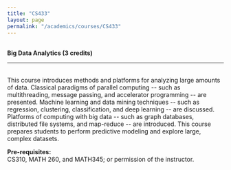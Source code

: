 ```yaml
---
title: "CS433"
layout: page
permalink: "/academics/courses/CS433"
---
```




\
**Big Data Analytics (3 credits)**

---

\
This course introduces methods and platforms for analyzing large amounts of data. Classical paradigms of parallel computing -- such as multithreading, message passing, and accelerator programming -- are presented. Machine learning and data mining techniques -- such as regression, clustering, classification, and deep learning -- are discussed. Platforms of computing with big data -- such as graph databases, distributed file systems, and map-reduce -- are introduced. This course prepares students to perform predictive modeling and explore large, complex datasets.

**Pre-requisites:**
\
CS310, MATH 260, and MATH345; or permission of the instructor.
